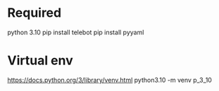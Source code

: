 # Required
python 3.10
pip install telebot
pip install pyyaml

# Virtual env
https://docs.python.org/3/library/venv.html
python3.10 -m venv p_3_10